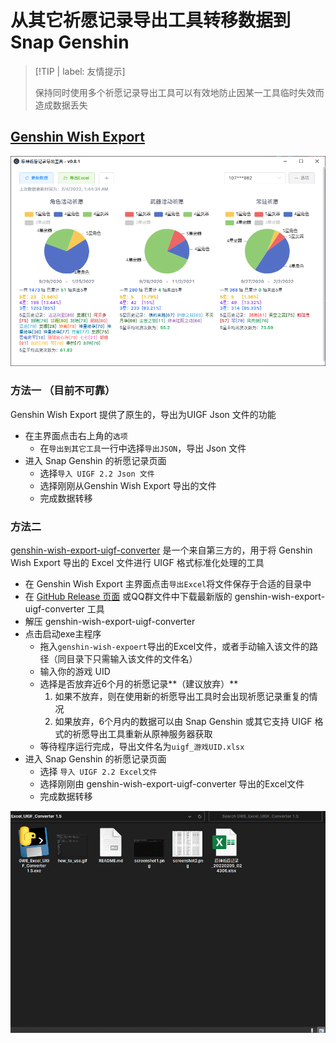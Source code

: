 # 从其它祈愿记录导出工具转移数据到Snap Genshin

> [!TIP | label: 友情提示]
>
> 保持同时使用多个祈愿记录导出工具可以有效地防止因某一工具临时失效而造成数据丢失

## [Genshin Wish Export](https://github.com/biuuu/genshin-wish-export)

<img src="img/gwe-screenshot.png" alt="gwe" style="zoom:75%;" />

### 方法一 （目前不可靠）

Genshin Wish Export 提供了原生的，导出为UIGF Json 文件的功能

- 在主界面点击右上角的`选项`
  - 在`导出到其它工具`一行中选择`导出JSON`，导出 Json 文件
- 进入 Snap Genshin 的祈愿记录页面
  - 选择`导入 UIGF 2.2 Json 文件`
  - 选择刚刚从Genshin Wish Export 导出的文件
  - 完成数据转移

### 方法二

[genshin-wish-export-uigf-converter](https://github.com/Masterain98/genshin-wish-export-uigf-converter) 是一个来自第三方的，用于将 Genshin Wish Export 导出的 Excel 文件进行 UIGF 格式标准化处理的工具

- 在 Genshin Wish Export 主界面点击`导出Excel`将文件保存于合适的目录中
- 在 [GitHub Release 页面](https://github.com/Masterain98/genshin-wish-export-uigf-converter/releases) 或QQ群文件中下载最新版的 genshin-wish-export-uigf-converter 工具
- 解压 genshin-wish-export-uigf-converter
- 点击启动exe主程序
  - 拖入`genshin-wish-expoert`导出的Excel文件，或者手动输入该文件的路径（同目录下只需输入该文件的文件名）
  - 输入你的游戏 UID
  - 选择是否放弃近6个月的祈愿记录**（建议放弃）**
    1. 如果不放弃，则在使用新的祈愿导出工具时会出现祈愿记录重复的情况
    2. 如果放弃，6个月内的数据可以由 Snap Genshin 或其它支持 UIGF 格式的祈愿导出工具重新从原神服务器获取
  - 等待程序运行完成，导出文件名为`uigf_游戏UID.xlsx`
- 进入 Snap Genshin 的祈愿记录页面
  - 选择 `导入 UIGF 2.2 Excel文件`
  - 选择刚刚由 genshin-wish-export-uigf-converter 导出的Excel文件
  - 完成数据转移

![gwe-converter-how-to-use](img/gwe-converter-how-to-use.gif)



